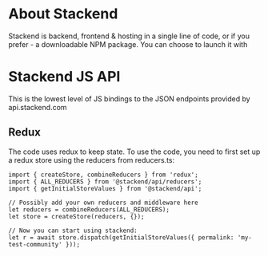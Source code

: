 # About Stackend
Stackend is backend, frontend & hosting in a single line of code, or if you prefer - a downloadable NPM package. 
You can choose to launch it with 

# Stackend JS API

This is the lowest level of JS bindings to the JSON endpoints provided by api.stackend.com

## Redux

The code uses redux to keep state. To use the code, you need to first set up a redux store using the reducers from reducers.ts:

```
import { createStore, combineReducers } from 'redux';
import { ALL_REDUCERS } from '@stackend/api/reducers';
import { getInitialStoreValues } from '@stackend/api';
    
// Possibly add your own reducers and middleware here
let reducers = combineReducers(ALL_REDUCERS);    
let store = createStore(reducers, {});
    
// Now you can start using stackend:
let r = await store.dispatch(getInitialStoreValues({ permalink: 'my-test-community' }));              
```
